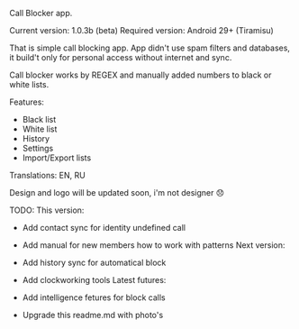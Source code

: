 Call Blocker app.

Current version: 1.0.3b (beta)
Required version: Android 29+ (Tiramisu)

That is simple call blocking app.
App didn't use spam filters and databases, it build't only for personal access without internet and sync.

Call blocker works by REGEX and manually added numbers to black or white lists.

Features:
- Black list
- White list
- History
- Settings
- Import/Export lists

Translations: EN, RU

Design and logo will be updated soon, i'm not designer 😞 

TODO:
This version:
- Add contact sync for identity undefined call
- Add manual for new members how to work with patterns
Next version:
- Add history sync for automatical block
- Add clockworking tools
Latest futures:
- Add intelligence fetures for block calls
  
- Upgrade this readme.md with photo's
